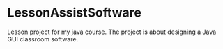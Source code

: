# LessonAssistSoftware
Lesson project for my java course. The project is about designing a Java GUI classroom software.
